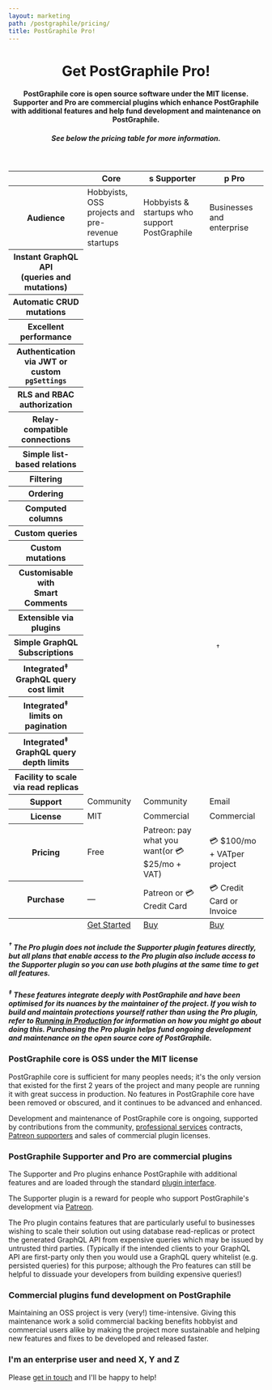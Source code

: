 ```yaml
---
layout: marketing
path: /postgraphile/pricing/
title: PostGraphile Pro!
---
```


<header class='hero simple'>
<div class='container'>
<div class='row'>
<div class='col-xs-12'>
<div class='hero-block'>

# Get PostGraphile Pro!

#### PostGraphile core is open source software under the MIT license.  Supporter and Pro are commercial plugins which enhance PostGraphile with additional features and help fund development and maintenance on PostGraphile.

##### See below the pricing table for more information.

</div>
</div>
</div>
</div>
</header>

<!-- **************************************** -->


<section>
<div class='container'>

<div class='row'>
<div class='text-center col-xs-12'>

<table class='pricing-table'>
  <thead>

<tr>
  <th></th>
  <th><span class="f3 fa fa-github"></span> Core</th>
  <th><span class='plan-supporter'><span class='first-letter'>s</span></span> Supporter</th>
  <th><span class='plan-pro'><span class='first-letter'>p</span></span> Pro</th>
</tr>

</thead>
<tbody>

<tr>
  <th>Audience</th>
  <td>Hobbyists, OSS projects and<br />pre-revenue startups</td>
  <td>Hobbyists & startups who support PostGraphile</td>
  <td>Businesses and enterprise</td>
</tr>

<tr>
  <th>Instant GraphQL API<br />(queries and mutations)</th>
  <td><span class='fa fa-check-circle'></span></td>
  <td><span class='fa fa-check-circle'></span></td>
  <td><span class='fa fa-check-circle'></span></td>
</tr>

<tr>
  <th>Automatic CRUD mutations</th>
  <td><span class='fa fa-check-circle'></span></td>
  <td><span class='fa fa-check-circle'></span></td>
  <td><span class='fa fa-check-circle'></span></td>
</tr>

<tr>
  <th>Excellent performance</th>
  <td><span class='fa fa-check-circle'></span></td>
  <td><span class='fa fa-check-circle'></span></td>
  <td><span class='fa fa-check-circle'></span></td>
</tr>

<tr>
  <th>Authentication via JWT or custom <code>pgSettings</code></th>
  <td><span class='fa fa-check-circle'></span></td>
  <td><span class='fa fa-check-circle'></span></td>
  <td><span class='fa fa-check-circle'></span></td>
</tr>

<tr>
  <th>RLS and RBAC authorization</th>
  <td><span class='fa fa-check-circle'></span></td>
  <td><span class='fa fa-check-circle'></span></td>
  <td><span class='fa fa-check-circle'></span></td>
</tr>

<tr>
  <th>Relay-compatible connections</th>
  <td><span class='fa fa-check-circle'></span></td>
  <td><span class='fa fa-check-circle'></span></td>
  <td><span class='fa fa-check-circle'></span></td>
</tr>

<tr>
  <th>Simple list-based relations</th>
  <td><span class='fa fa-check-circle'></span></td>
  <td><span class='fa fa-check-circle'></span></td>
  <td><span class='fa fa-check-circle'></span></td>
</tr>

<tr>
  <th>Filtering</th>
  <td><span class='fa fa-check-circle'></span></td>
  <td><span class='fa fa-check-circle'></span></td>
  <td><span class='fa fa-check-circle'></span></td>
</tr>

<tr>
  <th>Ordering</th>
  <td><span class='fa fa-check-circle'></span></td>
  <td><span class='fa fa-check-circle'></span></td>
  <td><span class='fa fa-check-circle'></span></td>
</tr>

<tr>
  <th>Computed columns</th>
  <td><span class='fa fa-check-circle'></span></td>
  <td><span class='fa fa-check-circle'></span></td>
  <td><span class='fa fa-check-circle'></span></td>
</tr>

<tr>
  <th>Custom queries</th>
  <td><span class='fa fa-check-circle'></span></td>
  <td><span class='fa fa-check-circle'></span></td>
  <td><span class='fa fa-check-circle'></span></td>
</tr>

<tr>
  <th>Custom mutations</th>
  <td><span class='fa fa-check-circle'></span></td>
  <td><span class='fa fa-check-circle'></span></td>
  <td><span class='fa fa-check-circle'></span></td>
</tr>

<tr>
  <th>Customisable with<br />Smart Comments</th>
  <td><span class='fa fa-check-circle'></span></td>
  <td><span class='fa fa-check-circle'></span></td>
  <td><span class='fa fa-check-circle'></span></td>
</tr>

<tr>
  <th>Extensible via plugins</th>
  <td><span class='fa fa-check-circle'></span></td>
  <td><span class='fa fa-check-circle'></span></td>
  <td><span class='fa fa-check-circle'></span></td>
</tr>

<tr>
  <th>Simple GraphQL Subscriptions</th>
  <td><span class='fa fa-times-circle'></span></td>
  <td><span class='fa fa-check-circle'></span></td>
  <td><sup style="visibility: hidden">&nbsp;†</sup><span class='fa fa-check-circle'></span><sup>&nbsp;†</sup></td>
</tr>

<tr>
  <th>Integrated<sup>‡</sup> GraphQL query cost limit</th>
  <td><span class='fa fa-times-circle'></span></td>
  <td><span class='fa fa-times-circle'></span></td>
  <td><span class='fa fa-check-circle'></span></td>
</tr>

<tr>
  <th>Integrated<sup>‡</sup> limits on pagination</th>
  <td><span class='fa fa-times-circle'></span></td>
  <td><span class='fa fa-times-circle'></span></td>
  <td><span class='fa fa-check-circle'></span></td>
</tr>

<tr>
  <th>Integrated<sup>‡</sup> GraphQL query depth limits</th>
  <td><span class='fa fa-times-circle'></span></td>
  <td><span class='fa fa-times-circle'></span></td>
  <td><span class='fa fa-check-circle'></span></td>
</tr>


<tr>
  <th>Facility to scale via read replicas</th>
  <td><span class='fa fa-times-circle'></span></td>
  <td><span class='fa fa-times-circle'></span></td>
  <td><span class='fa fa-check-circle'></span></td>
</tr>

<tr>
  <th>Support</th>
  <td>Community</td>
  <td>Community</td>
  <td>Email</td>
</tr>

<tr>
  <th>License</th>
  <td>MIT</td>
  <td>Commercial</td>
  <td>Commercial</td>
</tr>

<tr>
  <th>Pricing</th>
  <td>Free</td>
  <td>Patreon: pay what you want<span class='note'>(or 💳 $25/mo + VAT)</span></td>
  <td>💳 $100/mo + VAT<span class='note'>per project</span></td>
</tr>

<tr>
  <th>Purchase</th>
  <td>&mdash;</td>
  <td>Patreon or 💳 Credit Card</td>
  <td>💳 Credit Card or Invoice</td>
</tr>


  </tbody>
  <tfoot>

<tr>
  <th></th>
  <td><a class='button--outline' href='/postgraphile/introduction/'>Get Started</a></td>
  <td><a class='button--solid' href='https://store.graphile.com'>Buy <span class='fa fa-external-link-square'></span></a></td>
  <td><a class='button--solid' href='https://store.graphile.com'>Buy <span class='fa fa-external-link-square'></span></a></td>
</tr>

  </tfoot>

</table>

##### <sup>†</sup> The Pro plugin does not include the Supporter plugin features directly, but all plans that enable access to the Pro plugin also include access to the Supporter plugin so you can use both plugins at the same time to get all features.
##### <sup>‡</sup> These features integrate deeply with PostGraphile and have been optimised for its nuances by the maintainer of the project. If you wish to build and maintain protections yourself rather than using the Pro plugin, refer to [Running in Production](/postgraphile/production/) for information on how you might go about doing this. Purchasing the Pro plugin helps fund ongoing development and maintenance on the open source core of PostGraphile.

</div>
</div>

</div>
</section>

<section>
<div class='container'>

<div class='row'>
<div class='text-center col-xs-12'>

### PostGraphile core is OSS under the MIT license

PostGraphile core is sufficient for many peoples needs; it's the only version
that existed for the first 2 years of the project and many people are running
it with great success in production.  No features in PostGraphile core have
been removed or obscured, and it continues to be advanced and enhanced.

Development and maintenance of PostGraphile core is ongoing, supported by
contributions from the community, [professional services](/support/) contracts,
[Patreon supporters](https://patreon.com/benjie) and sales of commercial plugin
licenses.

### PostGraphile Supporter and Pro are commercial plugins

The Supporter and Pro plugins enhance PostGraphile with additional features and
are loaded through the standard [plugin interface](/postgraphile/plugins).

The Supporter plugin is a reward for people who support PostGraphile's
development via [Patreon](https://patreon.com/benjie).

The Pro plugin contains features that are particularly useful to businesses
wishing to scale their solution out using database read-replicas or protect the
generated GraphQL API from expensive queries which may be issued by untrusted
third parties.  (Typically if the intended clients to your GraphQL API are
first-party only then you would use a GraphQL query whitelist (e.g. persisted
queries) for this purpose; although the Pro features can still be helpful to
dissuade your developers from building expensive queries!)


### Commercial plugins fund development on PostGraphile

Maintaining an OSS project is very (very!) time-intensive. Giving this
maintenance work a solid commercial backing benefits hobbyist and commercial
users alike by making the project more sustainable and helping new features and
fixes to be developed and released faster.

### I'm an enterprise user and need X, Y and Z

Please [get in touch](mailto:benjie@graphile.org?subject=Enterprise) and I'll
be happy to help!

</div>
</div>
</div>
</section>
